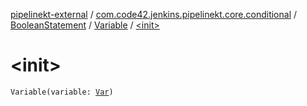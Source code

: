 [pipelinekt-external](../../../index.md) / [com.code42.jenkins.pipelinekt.core.conditional](../../index.md) / [BooleanStatement](../index.md) / [Variable](index.md) / [&lt;init&gt;](./-init-.md)

# &lt;init&gt;

`Variable(variable: `[`Var`](../../../com.code42.jenkins.pipelinekt.core.vars/-var/index.md)`)`